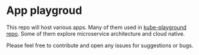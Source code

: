 # App playgroud

This repo will host various apps. Many of them used in [kube-playground repo](https://github.com/dtsulik/kube-playground). Some of them explore microservice architecture and cloud native.

Please feel free to contribute and open any issues for suggestions or bugs.